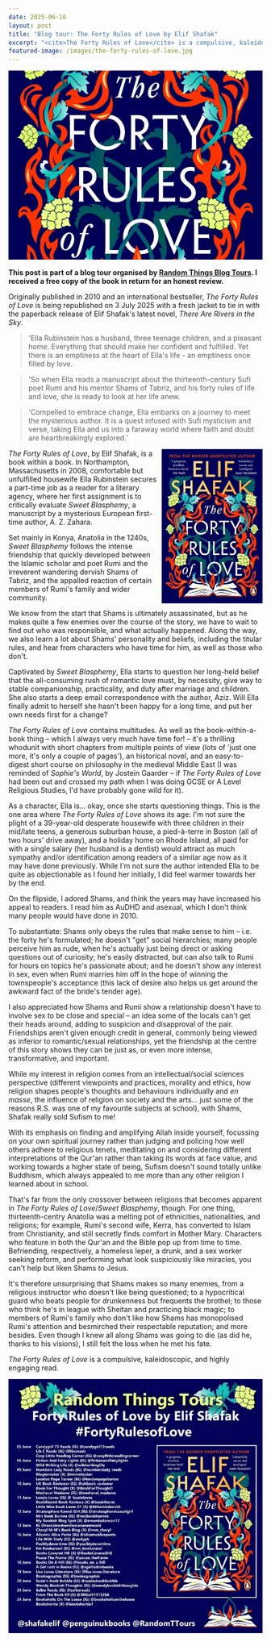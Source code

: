 ```yaml
---
date: 2025-06-16
layout: post
title: "Blog tour: The Forty Rules of Love by Elif Shafak"
excerpt: "<cite>The Forty Rules of Love</cite> is a compulsive, kaleidoscopic, and highly engaging read."
featured-image: /images/the-forty-rules-of-love.jpg
---
```


![The Forty Rules of Love](/images/the-forty-rules-of-love.jpg)

**This post is part of a blog tour organised by [Random Things Blog Tours](http://randomthingsthroughmyletterbox.blogspot.com/p/services-to-publishers-authors-blog.html). I received a free copy of the book in return for an honest review.**

Originally published in 2010 and an international bestseller, <cite>The Forty Rules of Love</cite> is being republished on 3 July 2025 with a fresh jacket to tie in with the paperback release of Elif Shafak's latest novel, <cite>There Are Rivers in the Sky</cite>.

> 'Ella Rubinstein has a husband, three teenage children, and a pleasant home.
Everything that should make her confident and fulfilled. Yet there is an emptiness at the heart of Ella's life - an emptiness once filled by love.

> 'So when Ella reads a manuscript about the thirteenth-century Sufi poet Rumi
and his mentor Shams of Tabriz, and his forty rules of life and love, she is ready to look at her life anew.

> 'Compelled to embrace change, Ella embarks on a journey to meet the mysterious author. It is a quest infused with Sufi mysticism and verse, taking Ella and us into a faraway world where faith and doubt are heartbreakingly explored.'

<img src="/images/the-forty-rules-of-love-200.jpg" alt="The Forty Rules of Love" style="float: right; margin-bottom: 10px; margin-left: 10px;">

<cite>The Forty Rules of Love</cite>, by Elif Shafak, is a book within a book. In Northampton, Massachusetts in 2008, comfortable but unfulfilled housewife Ella Rubinstein secures a part-time job as a reader for a literary agency, where her first assignment is to critically evaluate <cite>Sweet Blasphemy</cite>, a manuscript by a mysterious European first-time author, A. Z. Zahara.

Set mainly in Konya, Anatolia in the 1240s, <cite>Sweet Blasphemy</cite> follows the intense friendship that quickly developed between the Islamic scholar and poet Rumi and the irreverent wandering dervish Shams of Tabriz, and the appalled reaction of certain members of Rumi's family and wider community.

We know from the start that Shams is ultimately assassinated, but as he makes quite a few enemies over the course of the story, we have to wait to find out who was responsible, and what actually happened. Along the way, we also learn a lot about Shams' personality and beliefs, including the titular rules, and hear from characters who have time for him, as well as those who don't.

Captivated by <cite>Sweet Blasphemy</cite>, Ella starts to question her long-held belief that the all-consuming rush of romantic love must, by necessity, give way to stable companionship, practicality, and duty after marriage and children. She also starts a deep email correspondence with the author, Aziz. Will Ella finally admit to herself she hasn't been happy for a long time, and put her own needs first for a change?

<cite>The Forty Rules of Love</cite> contains multitudes. As well as the book-within-a-book thing &ndash; which I always very much have time for! &ndash; it's a thrilling whodunit with short chapters from multiple points of view (lots of 'just one more, it's only a couple of pages'), an historical novel, and an easy-to-digest short course on philosophy in the medieval Middle East (I was reminded of <cite>Sophie's World</cite>, by Jostein Gaarder &ndash; if <cite>The Forty Rules of Love</cite> had been out and crossed my path when I was doing GCSE or A Level Religious Studies, I'd have probably gone wild for it).

As a character, Ella is... okay, once she starts questioning things. This is the one area where <cite>The Forty Rules of Love</cite> shows its age: I'm not sure the plight of a 39-year-old desperate housewife with three children in their mid/late teens, a generous suburban house, a pied-á-terre in Boston (all of two hours' drive away), and a holiday home on Rhode Island, all paid for with a single salary (her husband is a dentist) would attract as much sympathy and/or identification among readers of a similar age now as it may have done previously. While I'm not sure the author intended Ella to be quite as objectionable as I found her initially, I did feel warmer towards her by the end.

On the flipside, I adored Shams, and think the years may have increased his appeal to readers. I read him as AuDHD and asexual, which I don't think many people would have done in 2010.

To substantiate: Shams only obeys the rules that make sense to him &ndash; i.e. the forty he's formulated; he doesn't "get" social hierarchies; many people perceive him as rude, when he's actually just being direct or asking questions out of curiosity; he's easily distracted, but can also talk to Rumi for hours on topics he's passionate about; and he doesn't show any interest in sex, even when Rumi marries him off in the hope of winning the townspeople's acceptance (this lack of desire also helps us get around the awkward fact of the bride's tender age).

I also appreciated how Shams and Rumi show a relationship doesn't have to involve sex to be close and special &ndash; an idea some of the locals can't get their heads around, adding to suspicion and disapproval of the pair. Friendships aren't given enough credit in general, commonly being viewed as inferior to romantic/sexual relationships, yet the friendship at the centre of this story shows they can be just as, or even more intense, transformative, and important.

While my interest in religion comes from an intellectual/social sciences perspective (different viewpoints and practices, morality and ethics, how religion shapes people's thoughts and behaviours individually and *en masse*, the influence of religion on society and the arts... just some of the reasons R.S. was one of my favourite subjects at school), with Shams, Shafak really sold Sufism to me!

With its emphasis on finding and amplifying Allah inside yourself, focussing on your own spiritual journey rather than judging and policing how well others adhere to religious tenets, meditating on and considering different interpretations of the Qur'an rather than taking its words at face value, and working towards a higher state of being, Sufism doesn't sound totally unlike Buddhism, which always appealed to me more than any other religion I learned about in school.

That's far from the only crossover between religions that becomes apparent in <cite>The Forty Rules of Love</cite>/<cite>Sweet Blasphemy</cite>, though. For one thing, thirteenth-centry Anatolia was a melting pot of ethnicities, nationalities, and religions; for example, Rumi's second wife, Kerra, has converted to Islam from Christianity, and still secretly finds comfort in Mother Mary. Characters who feature in both the Qur'an and the Bible pop up from time to time. Befriending, respectively, a homeless leper, a drunk, and a sex worker seeking reform, and performing what look suspiciously like miracles, you can't help but liken Shams to Jesus.

It's therefore unsurprising that Shams makes so many enemies, from a religious instructor who doesn't like being questioned; to a hypocritical guard who beats people for drunkenness but frequents the brothel; to those who think he's in league with Sheitan and practicing black magic; to members of Rumi's family who don't like how Shams has monopolised Rumi's attention and besmirched their respectable reputation; and more besides. Even though I knew all along Shams was going to die (as did he, thanks to his visions), I still felt the loss when he met his fate.

<cite>The Forty Rules of Love</cite> is a compulsive, kaleidoscopic, and highly engaging read.

![The Forty Rules of Love blog tour banner](/images/the-forty-rules-of-love-banner.jpg)